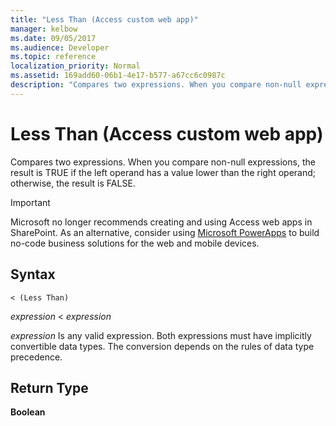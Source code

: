 ```yaml
---
title: "Less Than (Access custom web app)"
manager: kelbow
ms.date: 09/05/2017
ms.audience: Developer
ms.topic: reference 
localization_priority: Normal
ms.assetid: 169add60-06b1-4e17-b577-a67cc6c0987c
description: "Compares two expressions. When you compare non-null expressions, the result is TRUE if the left operand has a value lower than the right operand; otherwise, the result is FALSE."
---
```


# Less Than (Access custom web app)

Compares two expressions. When you compare non-null expressions, the result is TRUE if the left operand has a value lower than the right operand; otherwise, the result is FALSE.
  
> [!IMPORTANT]
> Microsoft no longer recommends creating and using Access web apps in SharePoint. As an alternative, consider using [Microsoft PowerApps](https://powerapps.microsoft.com/en-us/) to build no-code business solutions for the web and mobile devices. 
  
## Syntax

`< (Less Than)`

*expression*  \<  *expression* 
  
*expression*  Is any valid expression. Both expressions must have implicitly convertible data types. The conversion depends on the rules of data type precedence. 
  
## Return Type

**Boolean**
  

